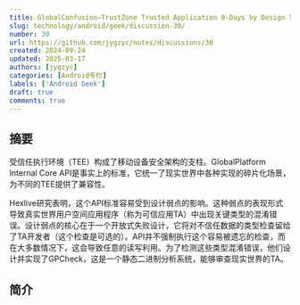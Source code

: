 ```yaml
---
title: GlobalConfusion—TrustZone Trusted Application 0-Days by Design 笔记
slug: technology/android/geek/discussion-30/
number: 30
url: https://github.com/jygzyc/notes/discussions/30
created: 2024-09-24
updated: 2025-03-17
authors: [jygzyc]
categories: [Android专栏]
labels: ['Android Geek']
draft: true
comments: true
---
```


<!-- name: note_globalconfusion -->

## 摘要

受信任执行环境（TEE）构成了移动设备安全架构的支柱。GlobalPlatform Internal Core API是事实上的标准，它统一了现实世界中各种实现的碎片化场景，为不同的TEE提供了兼容性。

Hexlive研究表明，这个API标准容易受到设计弱点的影响。这种弱点的表现形式导致真实世界用户空间应用程序（称为可信应用TA）中出现关键类型的混淆错误。设计弱点的核心在于一个开放式失败设计，它将对不信任数据的类型检查留给了TA开发者（这个检查是可选的）。API并不强制执行这个容易被遗忘的检查，而在大多数情况下，这会导致任意的读写利用。为了检测这些类型混淆错误，他们设计并实现了GPCheck，这是一个静态二进制分析系统，能够审查现实世界的TA。

## 简介


